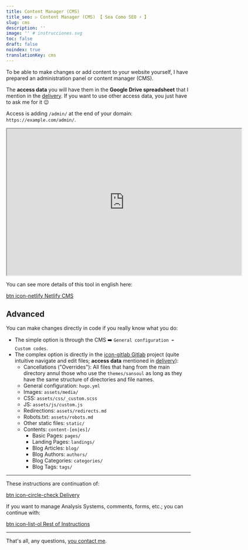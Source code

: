 ```yaml
---
title: Content Manager (CMS)
title_seo: ▷ Content Manager (CMS) 【 Sea Como SEO ⚡️ 】
slug: cms
description: ''
image: '' # instrucciones.svg
toc: false
draft: false
noindex: true
translationKey: cms
---
```


To be able to make changes or add content to your website yourself, I have prepared an administration panel or content manager (CMS).

The **access data** you will have them in the **Google Drive spreadsheet** that I mention in the [delivery](/en/delivery/). If you want to use other access data, you just have to ask me for it 😉

Access is adding `/admin/` at the end of your domain: `https://example.com/admin/`.

<iframe width="640" height="400" src="https://www.loom.com/embed/0d6faf343b8d4948a1d62d65e4ed40d0" webkitallowfullscreen mozallowfullscreen allowfullscreen title="Reproductor de vídeo de Loom"></iframe>

You can see more details of this tool in english here:

[btn icon-netlify Netlify CMS](https://www.netlifycms.org/)


## Advanced

You can make changes directly in code if you really know what you do:

- The simple option is through the CMS ➡️ `General configuration ➡️ Custom codes`.
- The complex option is directly in the [icon-gitlab Gitlab](https://gitlab.com/) project (quite intuitive navigate and edit files; **access data** mentioned in [delivery](/en/delivery/)):
  - Cancellations ("Overrides"): All files that hang from the main directory annul those who use the `themes/sansoul` as long as they have the same structure of directories and file names.
  - General configuration: `hugo.yml`
  - Images: `assets/media/`
  - CSS: `assets/css/_custom.scss`
  - JS: `assets/js/custom.js`
  - Redirections: `assets/redirects.md`
  - Robots.txt: `assets/robots.md`
  - Other static files: `static/`
  - Contents: `content-[en|es]/`
    - Basic Pages: `pages/`
    - Landing Pages: `landings/`
    - Blog Articles: `blog/`
    - Blog Authors: `authors/`
    - Blog Categories: `categories/`
    - Blog Tags: `tags/`

---

These instructions are continuation of:

[btn icon-circle-check Delivery](/en/delivery/)

If you want to manage Analysis Systems, comments, forms, etc.; you can continue with:

[btn icon-list-ol Rest of Instructions](/en/rest/)

---

That's all, any questions, [you contact me](/en/#contacto).

